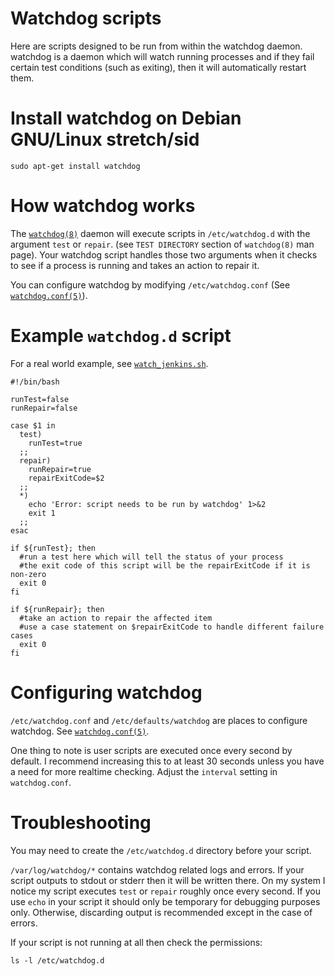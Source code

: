 # Watchdog scripts

Here are scripts designed to be run from within the watchdog daemon.  watchdog
is a daemon which will watch running processes and if they fail certain test
conditions (such as exiting), then it will automatically restart them.

# Install watchdog on Debian GNU/Linux stretch/sid

    sudo apt-get install watchdog

# How watchdog works

The [`watchdog(8)`][man8_watchdog] daemon will execute scripts in
`/etc/watchdog.d` with the argument `test` or `repair`. (see `TEST DIRECTORY`
section of `watchdog(8)` man page). Your watchdog script handles those two
arguments when it checks to see if a process is running and takes an action to
repair it.

You can configure watchdog by modifying `/etc/watchdog.conf` (See
[`watchdog.conf(5)`][man5_watchdog.conf]).

# Example `watchdog.d` script

For a real world example, see [`watch_jenkins.sh`](./watch_jenkins.sh).

```
#!/bin/bash

runTest=false
runRepair=false

case $1 in
  test)
    runTest=true
  ;;
  repair)
    runRepair=true
    repairExitCode=$2
  ;;
  *)
    echo 'Error: script needs to be run by watchdog' 1>&2
    exit 1
  ;;
esac

if ${runTest}; then
  #run a test here which will tell the status of your process
  #the exit code of this script will be the repairExitCode if it is non-zero
  exit 0
fi

if ${runRepair}; then
  #take an action to repair the affected item
  #use a case statement on $repairExitCode to handle different failure cases
  exit 0
fi
```

# Configuring watchdog

`/etc/watchdog.conf` and `/etc/defaults/watchdog` are places to configure
watchdog.  See [`watchdog.conf(5)`][man5_watchdog.conf].

One thing to note is user scripts are executed once every second by default. I
recommend increasing this to at least 30 seconds unless you have a need for more
realtime checking. Adjust the `interval` setting in `watchdog.conf`.

# Troubleshooting

You may need to create the `/etc/watchdog.d` directory before your script.

`/var/log/watchdog/*` contains watchdog related logs and errors. If your script
outputs to stdout or stderr then it will be written there. On my system I notice
my script executes `test` or `repair` roughly once every second. If you use
`echo` in your script it should only be temporary for debugging purposes only.
Otherwise, discarding output is recommended except in the case of errors.

If your script is not running at all then check the permissions:

    ls -l /etc/watchdog.d

[man5_watchdog.conf]: https://manpages.debian.org/cgi-bin/man.cgi?query=watchdog.conf&sektion=5&apropos=0&manpath=Debian+testing+stretch&locale=en
[man8_watchdog]: https://manpages.debian.org/cgi-bin/man.cgi?query=watchdog&apropos=0&sektion=8&manpath=Debian+testing+stretch&format=html&locale=en
